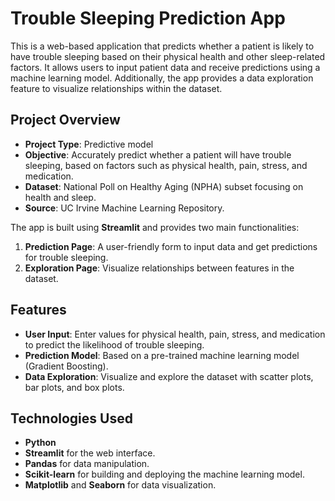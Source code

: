 # Trouble Sleeping Prediction App

This is a web-based application that predicts whether a patient is likely to have trouble sleeping based on their physical health and other sleep-related factors. It allows users to input patient data and receive predictions using a machine learning model. Additionally, the app provides a data exploration feature to visualize relationships within the dataset.

## Project Overview

- **Project Type**: Predictive model
- **Objective**: Accurately predict whether a patient will have trouble sleeping, based on factors such as physical health, pain, stress, and medication.
- **Dataset**: National Poll on Healthy Aging (NPHA) subset focusing on health and sleep.
- **Source**: UC Irvine Machine Learning Repository.
  
The app is built using **Streamlit** and provides two main functionalities:
1. **Prediction Page**: A user-friendly form to input data and get predictions for trouble sleeping.
2. **Exploration Page**: Visualize relationships between features in the dataset.

## Features

- **User Input**: Enter values for physical health, pain, stress, and medication to predict the likelihood of trouble sleeping.
- **Prediction Model**: Based on a pre-trained machine learning model (Gradient Boosting).
- **Data Exploration**: Visualize and explore the dataset with scatter plots, bar plots, and box plots.

## Technologies Used

- **Python**
- **Streamlit** for the web interface.
- **Pandas** for data manipulation.
- **Scikit-learn** for building and deploying the machine learning model.
- **Matplotlib** and **Seaborn** for data visualization.